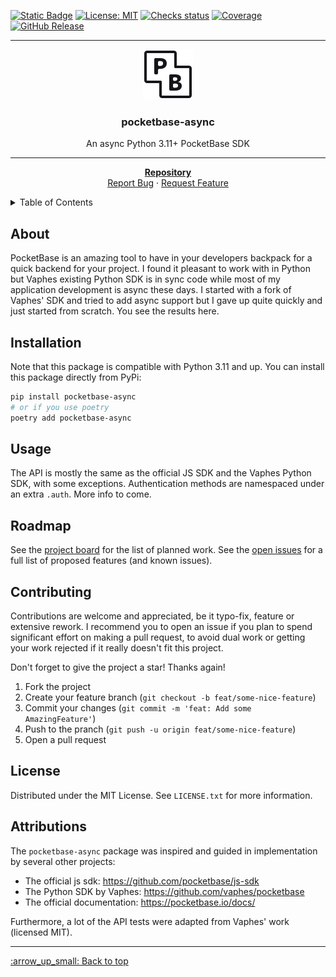 <a name="readme-top"></a>

[![Static Badge](https://img.shields.io/badge/status-beta-blue?style=for-the-badge&label=status)](https://github.com/thijsmie/pocketbase-async)
[![License: MIT](https://img.shields.io/badge/License-MIT-blue.svg?style=for-the-badge)](https://github.com/thijsmie/pocketbase-async/blob/main/LICENSE.txt)
[![Checks status](https://img.shields.io/github/actions/workflow/status/thijsmie/pocketbase-async/checks?style=for-the-badge&label=Checks)](https://github.com/thijsmie/pocketbase-async/actions)
[![Coverage](https://img.shields.io/endpoint?url=https://gist.githubusercontent.com/thijsmie/a41c81ee9f5d3944d2f9946c3eae4aae/raw/coverage.json)](https://github.com/thijsmie/pocketbase-async/actions)
[![GitHub Release](https://img.shields.io/github/v/release/thijsmie/pocketbase-async?style=for-the-badge)](https://github.com/thijsmie/pocketbase-async/releases)

<div align="center">
  <hr/>
  <a href="https://github.com/thijsmie/pocketbase-async">
    <img src="images/logo.svg" alt="Logo" width="80" height="80">
  </a>
  <h3 align="center">pocketbase-async</h3>

  <p align="center">
    An async Python 3.11+ PocketBase SDK 
    <hr/>
    <a href="https://github.com/thijsmie/pocketbase-async"><strong>Repository</strong></a>
    <br />
    <a href="https://github.com/thijsmie/pocketbase-async/issues">Report Bug</a>
    ·
    <a href="https://github.com/thijsmie/pocketbase-async/issues">Request Feature</a>
  </p>
</div>


<!-- TABLE OF CONTENTS -->
<details>
  <summary>Table of Contents</summary>
  <ol>
    <li><a href="#about">About</a></li>
    <li><a href="#installation">Installation</a></li></li>
    <li><a href="#usage">Usage</a></li>
    <li><a href="#roadmap">Roadmap</a></li>
    <li><a href="#contributing">Contributing</a></li>
    <li><a href="#license">License</a></li>
    <li><a href="#attributions">Attributions</a></li>
  </ol>
</details>

## About

PocketBase is an amazing tool to have in your developers backpack for a quick backend for your project. I found it pleasant to work with in Python but Vaphes existing Python SDK is in sync code while most of my application development is async these days. I started with a fork of Vaphes' SDK and tried to add async support but I gave up quite quickly and just started from scratch. You see the results here.

## Installation

Note that this package is compatible with Python 3.11 and up. You can install this package directly from PyPi:
```bash
pip install pocketbase-async
# or if you use poetry
poetry add pocketbase-async
```

## Usage

The API is mostly the same as the official JS SDK and the Vaphes Python SDK, with some exceptions. Authentication methods are namespaced under an extra `.auth`. More info to come.

## Roadmap

See the [project board](https://github.com/thijsmie/pocketbase-async/projects?query=is%3Aopen) for the list of planned work. See the [open issues](https://github.com/thijsmie/pocketbase-async/issues) for a full list of proposed features (and known issues).

## Contributing

Contributions are welcome and appreciated, be it typo-fix, feature or extensive rework. I recommend you to open an issue if you plan to spend significant effort on making a pull request, to avoid dual work or getting your work rejected if it really doesn't fit this project.

Don't forget to give the project a star! Thanks again!

1. Fork the project
2. Create your feature branch (`git checkout -b feat/some-nice-feature`)
3. Commit your changes (`git commit -m 'feat: Add some AmazingFeature'`)
4. Push to the pranch (`git push -u origin feat/some-nice-feature`)
5. Open a pull request


## License

Distributed under the MIT License. See `LICENSE.txt` for more information.

## Attributions

The `pocketbase-async` package was inspired and guided in implementation by several other projects:

- The official js sdk: https://github.com/pocketbase/js-sdk
- The Python SDK by Vaphes: https://github.com/vaphes/pocketbase
- The official documentation: https://pocketbase.io/docs/

Furthermore, a lot of the API tests were adapted from Vaphes' work (licensed MIT).


<hr/>
<a href="#readme-top">:arrow_up_small: Back to top</a>
